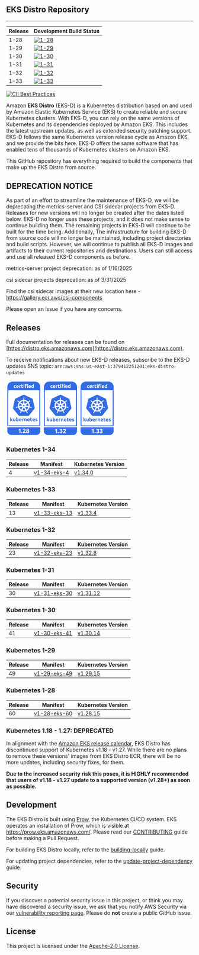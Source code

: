 ## EKS Distro Repository
---

| Release | Development Build Status                                                                                                                  |
|---------|-------------------------------------------------------------------------------------------------------------------------------------------|
| 1-28    | [![1-28](https://prow.eks.amazonaws.com/badge.svg?jobs=build-1-28-postsubmit)](https://prow.eks.amazonaws.com/?job=build-1-28-postsubmit) |
| 1-29    | [![1-29](https://prow.eks.amazonaws.com/badge.svg?jobs=build-1-29-postsubmit)](https://prow.eks.amazonaws.com/?job=build-1-29-postsubmit) |
| 1-30    | [![1-30](https://prow.eks.amazonaws.com/badge.svg?jobs=build-1-30-postsubmit)](https://prow.eks.amazonaws.com/?job=build-1-30-postsubmit) |
| 1-31    | [![1-31](https://prow.eks.amazonaws.com/badge.svg?jobs=build-1-31-postsubmit)](https://prow.eks.amazonaws.com/?job=build-1-31-postsubmit) |
| 1-32    | [![1-32](https://prow.eks.amazonaws.com/badge.svg?jobs=build-1-32-postsubmit)](https://prow.eks.amazonaws.com/?job=build-1-32-postsubmit) |
| 1-33    | [![1-33](https://prow.eks.amazonaws.com/badge.svg?jobs=build-1-33-postsubmit)](https://prow.eks.amazonaws.com/?job=build-1-33-postsubmit) |

[![CII Best Practices](https://bestpractices.coreinfrastructure.org/projects/6111/badge)](https://bestpractices.coreinfrastructure.org/projects/6111)

Amazon **EKS Distro** (EKS-D) is a Kubernetes distribution based on and used by
Amazon Elastic Kubernetes Service (EKS) to create reliable and secure Kubernetes
clusters. With EKS-D, you can rely on the same versions of Kubernetes and its
dependencies deployed by Amazon EKS. This includes the latest upstream updates,
as well as extended security patching support. EKS-D follows the same Kubernetes
version release cycle as Amazon EKS, and we provide the bits here. EKS-D offers
the same software that has enabled tens of thousands of Kubernetes clusters on
Amazon EKS.

This GitHub repository has everything required to build the components that make
up the EKS Distro from source.

## DEPRECATION NOTICE
As part of an effort to streamline the maintenance of EKS-D, we will be deprecating 
the metrics-server and CSI sidecar projects from EKS-D. Releases for new versions will 
no longer be created after the dates listed below. EKS-D no longer uses these projects, 
and it does not make sense to continue building them. The remaining projects in EKS-D 
will continue to be built for the time being. Additionally, The infrastructure for 
building EKS-D from source code will no longer be maintained, including project 
directories and build scripts. However, we will continue to publish all EKS-D images 
and artifacts to their current repositories and destinations. Users can still access 
and use all released EKS-D components as before.

metrics-server project deprecation: as of 1/16/2025

csi sidecar projects deprecation: as of 3/31/2025

Find the csi sidecar images at their new location here - https://gallery.ecr.aws/csi-components

Please open an issue if you have any concerns.

## Releases

Full documentation for releases can be found on [https://distro.eks.amazonaws.com](https://distro.eks.amazonaws.com).

To receive notifications about new EKS-D releases, subscribe to the EKS-D updates SNS topic:
`arn:aws:sns:us-east-1:379412251201:eks-distro-updates`

[<img src="docs/contents/certified-kubernetes-1.28-color.svg" height=150>](https://github.com/cncf/k8s-conformance/pull/2847)
[<img src="docs/contents/certified-kubernetes-1.32-color.svg" height=150>](https://github.com/cncf/k8s-conformance/pull/3598)
[<img src="docs/contents/certified-kubernetes-1.33-color.svg" height=150>](https://github.com/cncf/k8s-conformance/pull/3774)
<!--
Source: https://github.com/cncf/artwork/tree/master/projects/kubernetes/certified-kubernetes
-->
### Kubernetes 1-34

| Release | Manifest | Kubernetes Version |
| -- | --- | --- |
| 4 | [v1-34-eks-4](https://distro.eks.amazonaws.com/kubernetes-1-34/kubernetes-1-34-eks-4.yaml) | [v1.34.0](https://github.com/kubernetes/kubernetes/release/tag/v1.34.0) |
### Kubernetes 1-33

| Release | Manifest | Kubernetes Version |
| -- | --- | --- |
| 13 | [v1-33-eks-13](https://distro.eks.amazonaws.com/kubernetes-1-33/kubernetes-1-33-eks-13.yaml) | [v1.33.4](https://github.com/kubernetes/kubernetes/release/tag/v1.33.4) |

### Kubernetes 1-32

| Release | Manifest | Kubernetes Version |
| -- | --- | --- |
| 23 | [v1-32-eks-23](https://distro.eks.amazonaws.com/kubernetes-1-32/kubernetes-1-32-eks-23.yaml) | [v1.32.8](https://github.com/kubernetes/kubernetes/release/tag/v1.32.8) |

### Kubernetes 1-31

| Release | Manifest | Kubernetes Version |
| -- | --- | --- |
| 30 | [v1-31-eks-30](https://distro.eks.amazonaws.com/kubernetes-1-31/kubernetes-1-31-eks-30.yaml) | [v1.31.12](https://github.com/kubernetes/kubernetes/release/tag/v1.31.12) |

### Kubernetes 1-30

| Release | Manifest | Kubernetes Version |
| -- | --- | --- |
| 41 | [v1-30-eks-41](https://distro.eks.amazonaws.com/kubernetes-1-30/kubernetes-1-30-eks-41.yaml) | [v1.30.14](https://github.com/kubernetes/kubernetes/release/tag/v1.30.14) |

### Kubernetes 1-29

| Release | Manifest | Kubernetes Version |
| -- | --- | --- |
| 49 | [v1-29-eks-49](https://distro.eks.amazonaws.com/kubernetes-1-29/kubernetes-1-29-eks-49.yaml) | [v1.29.15](https://github.com/kubernetes/kubernetes/release/tag/v1.29.15) |

### Kubernetes 1-28

| Release | Manifest | Kubernetes Version |
| -- | --- | --- |
| 60 | [v1-28-eks-60](https://distro.eks.amazonaws.com/kubernetes-1-28/kubernetes-1-28-eks-60.yaml) | [v1.28.15](https://github.com/kubernetes/kubernetes/release/tag/v1.28.15) |

### Kubernetes 1.18 - 1.27: DEPRECATED

In alignment with the [Amazon EKS release calendar](https://docs.aws.amazon.com/eks/latest/userguide/kubernetes-versions.html#kubernetes-release-calendar),
EKS Distro has discontinued support of Kubernetes v1.18 - v1.27. While there are
no plans to remove these versions' images from EKS Distro ECR, there will be no
more updates, including security fixes, for them.

**Due to the increased security risk this poses, it is HIGHLY recommended that
users of v1.18 - v1.27 update to a supported version (v1.28+) as soon as
possible.**

## Development

The EKS Distro is built using
[Prow](https://github.com/kubernetes/test-infra/tree/master/prow), the
Kubernetes CI/CD system. EKS operates an installation of Prow, which is visible
at https://prow.eks.amazonaws.com/. Please read our
[CONTRIBUTING](CONTRIBUTING.md) guide before making a Pull Request.

For building EKS Distro locally, refer to the
[building-locally](docs/development/building-locally.md) guide.

For updating project dependencies, refer to the
[update-project-dependency](docs/development/update-project-dependency.md) guide.

## Security

If you discover a potential security issue in this project, or think you may
have discovered a security issue, we ask that you notify AWS Security via our
[vulnerability reporting page](http://aws.amazon.com/security/vulnerability-reporting/).
Please do **not** create a public GitHub issue.

## License

This project is licensed under the [Apache-2.0 License](LICENSE).
